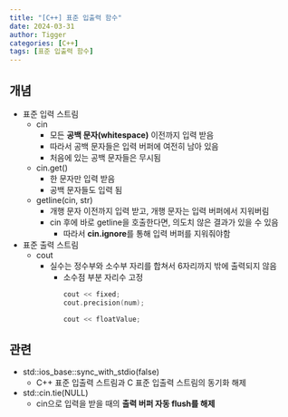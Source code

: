 ```yaml
---
title: "[C++] 표준 입출력 함수"
date: 2024-03-31
author: Tigger
categories: [C++]
tags: [표준 입출력 함수]
---
```


## 개념 
+ 표준 입력 스트림
	+ cin
		+ 모든 **공백 문자(whitespace)** 이전까지 입력 받음
		+ 따라서 공백 문자들은 입력 버퍼에 여전히 남아 있음
		+ 처음에 있는 공백 문자들은 무시됨
	+ cin.get()
		+ 한 문자만 입력 받음
		+ 공백 문자들도 입력 됨
	+ getline(cin, str)
		+ 개행 문자 이전까지 입력 받고, 개행 문자는 입력 버퍼에서 지워버림
		+ cin 후에 바로 getline을 호출한다면, 의도치 않은 결과가 있을 수 있음
			+ 따라서 **cin.ignore**를 통해 입력 버퍼를 지워줘야함
+ 표준 출력 스트림
	+ cout
		+ 실수는 정수부와 소수부 자리를 합쳐서 6자리까지 밖에 출력되지 않음
			+ 소수점 부분 자리수 고정
				```cpp
				cout << fixed;
				cout.precision(num);
				
				cout << floatValue;
				```

## 관련
+ std::ios_base::sync_with_stdio(false)
	+ C++ 표준 입출력 스트림과 C 표준 입출력 스트림의 동기화 해제
+ std::cin.tie(NULL)
	+ cin으로 입력을 받을 때의 **출력 버퍼 자동 flush를 해제**